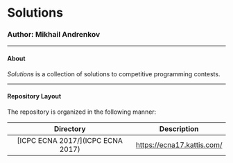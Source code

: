 # Solutions

### Author: Mikhail Andrenkov

---

#### About
_Solutions_ is a collection of solutions to competitive programming contests.

---

#### Repository Layout
<p> The repository is organized in the following manner:</p>

| **Directory**                                 |  **Description**            |
| :--------:                                    | :--------:                  |
| [ICPC ECNA 2017/](ICPC ECNA 2017)             |  https://ecna17.kattis.com/ |

